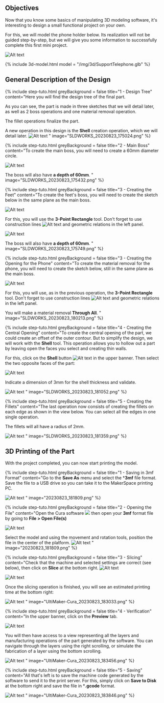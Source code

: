 
## Objectives

Now that you know some basics of manipulating 3D modeling software, it's interesting to design a small functional project on your own.

For this, we will model the phone holder below. Its realization will not be guided step-by-step, but we will give you some information to successfully complete this first mini project.

![Alt text](SLDWORKS_20230823_174336.png)

{% include 3d-model.html model = "/img/3d/SupportTelephone.glb" %}

## General Description of the Design

{% include step-tuto.html 
greyBackground = false
title="1 - Design Tree"
content="Here you will find the design tree of the final part.

As you can see, the part is made in three sketches that we will detail later, as well as 2 boss operations and one material removal operation.

The fillet operations finalize the part.

A new operation in this design is the **Shell** creation operation, which we will detail later. ![Alt text](SLDWORKS_20230823_175259.png)
" 
image="SLDWORKS_20230823_175024.png" %}

{% include step-tuto.html 
greyBackground = false
title="2 - Main Boss"
content="To create the main boss, you will need to create a 60mm diameter circle.

![Alt text](SLDWORKS_20230823_175557.png)

The boss will also have **a depth of 60mm**.
" 
image="SLDWORKS_20230823_175432.png" %}

{% include step-tuto.html 
greyBackground = false
title="3 - Creating the Feet"
content="To create the feet's boss, you will need to create the sketch below in the same plane as the main boss.

![Alt text](SLDWORKS_20230823_175827.png)

For this, you will use the **3-Point Rectangle** tool. Don't forget to use construction lines ![Alt text](20230823_180030.png) and geometric relations in the left panel.

![Alt text](20230823_175852.png)

The boss will also have **a depth of 60mm**.
" 
image="SLDWORKS_20230823_175749.png" %}

{% include step-tuto.html 
greyBackground = false
title="3 - Creating the Opening for the Phone"
content="To create the material removal for the phone, you will need to create the sketch below, still in the same plane as the main boss.

![Alt text](SLDWORKS_20230823_180331.png)

For this, you will use, as in the previous operation, the **3-Point Rectangle** tool. Don't forget to use construction lines ![Alt text](20230823_180030.png) and geometric relations in the left panel.

You will make a material removal **Through All**.
" 
image="SLDWORKS_20230823_180213.png" %}

{% include step-tuto.html 
greyBackground = false
title="4 - Creating the Central Opening"
content="To create the central opening of the part, we could create an offset of the outer contour. But to simplify the design, we will work with the **Shell** tool. This operation allows you to hollow out a part by leaving open the faces you select and creating thin walls.

For this, click on the **Shell** button ![Alt text](SLDWORKS_20230823_180819.png) in the upper banner. Then select the two opposite faces of the part:

![Alt text](SLDWORKS_20230823_180854.png)

Indicate a dimension of 3mm for the shell thickness and validate.

![Alt text](SLDWORKS_20230823_181021.png)
" 
image="SLDWORKS_20230823_181052.png" %}

{% include step-tuto.html 
greyBackground = false
title="5 - Creating the Fillets"
content="The last operation now consists of creating the fillets on each edge as shown in the view below. You can select all the edges in one single operation.

The fillets will all have a radius of 2mm.

![Alt text](SLDWORKS_20230823_181342.png)
" 
image="SLDWORKS_20230823_181359.png" %}

## 3D Printing of the Part

With the project completed, you can now start printing the model.

{% include step-tuto.html 
greyBackground = false
title="1 - Saving in 3mf Format"
content="Go to the **Save As** menu and select the ***3mf** file format. Save the file to a USB drive so you can take it to the MakerSpace printing PC.

![Alt text](SLDWORKS_20230823_181622.png)
"
image="20230823_181809.png" %}

{% include step-tuto.html 
greyBackground = false
title="2 - Opening the File"
content="Open the Cura software ![](20230823_182215.png) then open your **3mf** format file by going to **File > Open File(s)**

![Alt text](UltiMaker-Cura_20230823_182245.png)

Select the model and using the movement and rotation tools, position the file in the center of the platform.
![Alt text](UltiMaker-Cura_20230823_182606.gif)
"
image="20230823_181809.png" %}

{% include step-tuto.html 
greyBackground = false
title="3 - Slicing"
content="Check that the machine and selected settings are correct (see below), then click on **Slice** at the bottom right. ![Alt text](UltiMaker-Cura_20230823_182901.png)

![Alt text](UltiMaker-Cura_20230823_182712.png)

Once the slicing operation is finished, you will see an estimated printing time at the bottom right:

![Alt text](UltiMaker-Cura_20230823_182943.png)
"
image="UltiMaker-Cura_20230823_183033.png" %}

{% include step-tuto.html 
greyBackground = false
title="4 - Verification"
content="In the upper banner, click on the **Preview** tab.

![Alt text](UltiMaker-Cura_20230823_183117.png)

You will then have access to a view representing all the layers and manufacturing operations of the part generated by the software. You can navigate through the layers using the right scrolling, or simulate the fabrication of a layer using the bottom scrolling.

![Alt text](UltiMaker-Cura_20230823_183422.gif)
"
image="UltiMaker-Cura_20230823_183456.png" %}

{% include step-tuto.html 
greyBackground = false
title="5 - Saving"
content="All that's left is to save the machine code generated by the software to send it to the print server. For this, simply click on **Save to Disk** at the bottom right and save the file in ***.gcode** format.

![Alt text](UltiMaker-Cura_20230823_183709.png)
"
image="UltiMaker-Cura_20230823_183846.png" %}
